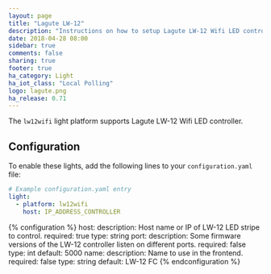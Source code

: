 ```yaml
---
layout: page
title: "Lagute LW-12"
description: "Instructions on how to setup Lagute LW-12 Wifi LED controller within Home Assistant."
date: 2018-04-28 08:00
sidebar: true
comments: false
sharing: true
footer: true
ha_category: Light
ha_iot_class: "Local Polling"
logo: lagute.png
ha_release: 0.71
---
```


The `lw12wifi` light platform supports Lagute LW-12 Wifi LED controller.

## Configuration

To enable these lights, add the following lines to your `configuration.yaml` file:

```yaml
# Example configuration.yaml entry
light:
  - platform: lw12wifi
    host: IP_ADDRESS_CONTROLLER
```

{% configuration %}
host:
  description: Host name or IP of LW-12 LED stripe to control.
  required: true
  type: string
port:
  description: Some firmware versions of the LW-12 controller listen on different ports.
  required: false
  type: int
  default: 5000
name:
  description: Name to use in the frontend.
  required: false
  type: string
  default: LW-12 FC
{% endconfiguration %}

